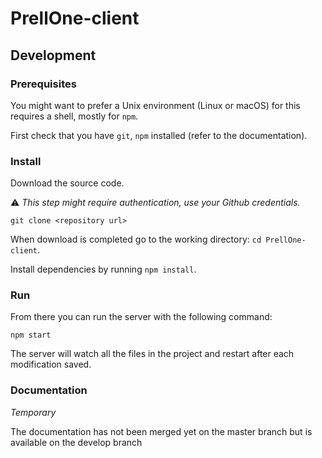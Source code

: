 # PrellOne-client
## Development

### Prerequisites

You might want to prefer a Unix environment (Linux or macOS) for this requires a shell, mostly for `npm`.

First check that you have `git`,  `npm` installed (refer to the documentation).

### Install

Download the source code.

:warning: *This step might require authentication, use your Github credentials.*

```
git clone <repository url>
```

When download is completed go to the working directory: `cd PrellOne-client`.

Install dependencies by running `npm install`.

### Run

From there you can run the server with the following command:

```
npm start
```

The server will watch all the files in the project and restart after each modification saved.

### Documentation

*Temporary*

The documentation has not been merged yet on the master branch but is available on the develop branch